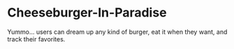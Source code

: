 # Cheeseburger-In-Paradise

Yummo... users can dream up any kind of burger, eat it when they want, and track their favorites.
